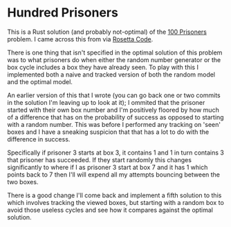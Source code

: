 # Hundred Prisoners

This is a Rust solution (and probably not-optimal) of the [100 Prisoners][1]
problem. I came across this from via [Rosetta Code][2].

There is one thing that isn't specified in the optimal solution of this problem
was to what prisoners do when either the random number generator or the box
cycle includes a box they have already seen. To play with this I implemented
both a naive and tracked version of both the random model and the optimal
model.

An earlier version of this that I wrote (you can go back one or two commits in
the solution I'm leaving up to look at it); I ommited that the prisoner started
with their own box number and I'm positively floored by how much of a
difference that has on the probability of success as opposed to starting with a
random number. This was before I performed any tracking on 'seen' boxes and I
have a sneaking suspicion that that has a lot to do with the difference in
success.

Specifically if prisoner 3 starts at box 3, it contains 1 and 1 in turn
contains 3 that prisoner has succeeded. If they start randomly this changes
significantly to where if I as prisoner 3 start at box 7 and it has 1 which
points back to 7 then I'll will expend all my attempts bouncing between the two
boxes.

There is a good change I'll come back and implement a fifth solution to this
which involves tracking the viewed boxes, but starting with a random box to
avoid those useless cycles and see how it compares against the optimal
solution.

[1]: https://en.wikipedia.org/wiki/100_prisoners_problem
[2]: http://rosettacode.org/wiki/100_prisoners
